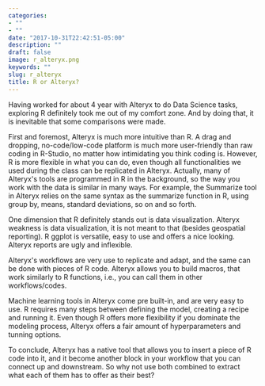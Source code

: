 ```yaml
---
categories:
- ""
- ""
date: "2017-10-31T22:42:51-05:00"
description: ""
draft: false
image: r_alteryx.png
keywords: ""
slug: r_alteryx
title: R or Alteryx?
---
```


Having worked for about 4 year with Alteryx to do Data Science tasks, exploring R definitely took me out of my comfort zone. And by doing that, it is inevitable that some comparisons were made.

First and foremost, Alteryx is much more intuitive than R. A drag and dropping, no-code/low-code platform is much more user-friendly than raw coding in R-Studio, no matter how intimidating you think coding is. However, R is more flexible in what you can do, even though all functionalities we used during the class can be replicated in Alteryx. Actually, many of Alteryx's tools are programmed in R in the background, so the way you work with the data is similar in many ways. For example, the Summarize tool in Alteryx relies on the same syntax as the summarize function in R, using group by, means, standard deviations, so on and so forth.

One dimension that R definitely stands out is data visualization. Alteryx weakness is data visualization, it is not meant to that (besides geospatial reporting). R ggplot is versatile, easy to use and offers a nice looking. Alteryx reports are ugly and inflexible. 

Alteryx's workflows are very use to replicate and adapt, and the same can be done with pieces of R code. Alteryx allows you to build macros, that work similarly to R functions, i.e., you can call them in other workflows/codes.

Machine learning tools in Alteryx come pre built-in, and are very easy to use. R requires many steps between defining the model, creating a recipe and running it. Even though R offers more flexibility if you dominate the modeling process, Alteryx offers a fair amount of hyperparameters and tunning options.

To conclude, Alteryx has a native tool that allows you to insert a piece of R code into it, and it become another block in your workflow that you can connect up and downstream. So why not use both combined to extract what each of them has to offer as their best?
